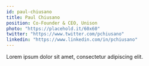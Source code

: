 ```yaml
---
id: paul-chiusano
title: Paul Chiusano
position: Co-Founder & CEO, Unison
photo: "https://placehold.it/60x60"
twitter: "https://www.twitter.com/pchiusano"
linkedin: "https://www.linkedin.com/in/pchiusano"
---
```

Lorem ipsum dolor sit amet, consectetur adipiscing elit.
